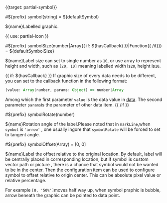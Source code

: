 {{target: partial-symbol}}

#${prefix} symbol(string) = ${defaultSymbol}

${name}Labelled graphic.

{{ use: partial-icon }}

#${prefix} symbolSize(number|Array{{ if: ${hasCallback} }}|Function{{ /if}}) = ${defaultSymbolSize}

${name}Label size can set to single number as `10`, or use array to represent height and width, such as `[20, 10]` meaning labelled width is`20`, height is`10`.

{{ if: ${hasCallback} }}
If graphic size of every data needs to be different, you can set to the callback function in the following format: 
```js
(value: Array|number, params: Object) => number|Array
```
Among which the first parameter `value` is the data value in [data](~series-${seriesType}.data). The second parameter `params`is the parameter of other data item.
{{ /if }}

#${prefix} symbolRotate(number)

${name}Rotation angle of the label.Please noted that in `markLine`,when `symbol` is `'arrow'` , one usually ingore that `symbolRotate` will be forced to set to tangent angle. 

#${prefix} symbolOffset(Array) = [0, 0]

${name}Label the offset relative to the original location. By default, label will be centrally placed in corresponding location, but if symbol is custom vector path or picture , there is a chance that symbol would not be wanted to be in the center. Then the configuration item can be used to configure symbol to offset relative to origin center. This can be absolute pixel value or relative percentage.

For example `[0, '50%']`moves half way up, when symbol praphic is bubble, arrow beneath the graphic can be pointed to data point.